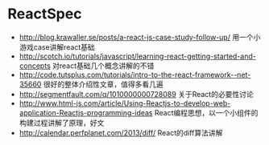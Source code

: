 ReactSpec
=========
* http://blog.krawaller.se/posts/a-react-js-case-study-follow-up/ 用一个小游戏case讲解react基础
* http://scotch.io/tutorials/javascript/learning-react-getting-started-and-concepts 对react基础几个概念讲解的不错
* http://code.tutsplus.com/tutorials/intro-to-the-react-framework--net-35660 很好的整体介绍性文章，值得多看几遍
* http://segmentfault.com/q/1010000000728089  关于React的必要性讨论
* http://www.html-js.com/article/Using-Reactjs-to-develop-web-application-Reactjs-programming-ideas React编程思想，以一个小组件的构建过程讲解了原理，好文
* http://calendar.perfplanet.com/2013/diff/  React的diff算法讲解

